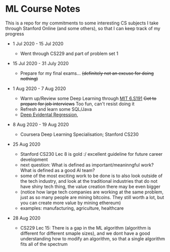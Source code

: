 # ML Course Notes

This is a repo for my commitments to some interesting CS subjects I take through Stanford Online (and some others), so that I can keep track of my progress

- 1 Jul 2020 - 15 Jul 2020 
	- Went through CS229 and part of problem set 1
- 15 Jul 2020 - 31 July 2020
	- Prepare for my final exams... ~~(definitely not an excuse for doing nothing)~~
- 1 Aug 2020 - 7 Aug 2020
	- Warm up/Review some Deep Learning through [MIT 6.S191](http://introtodeeplearning.com/)  ~~Got to prepare for job interviews~~ Too fun, can't resist doing it
 	- Refresh and learn some SQL/Java
	- [Deep Evidental Regression](https://arxiv.org/pdf/1910.02600.pdf), 
	
- 8 Aug 2020 - 19 Aug 2020
  	- Coursera Deep Learning Specialisation; Stanford CS230
	
- 25 Aug 2020
  	- Stanford CS230 Lec 8 is gold :/ excellent guideline for future career development
	- next question: What is defined as important/meaninngful work? What is defined as a good AI team?
	- some of the most exciting work to be done is to also look outside of the tech industry, and look at the traditional industries that do not have shiny tech thing,
	the value creation there may be even bigger 
	- (notice how large tech companies are working at the same problem, just as so many people are mining bitcoins. They still worth a lot, but you can create more value by mining ethereum)
	- examples: manufacturing, agriculture, healthcare 
	
- 28 Aug 2020
  	- CS229 Lec 15: There is a gap in the ML algorithm (algorithm is different for different smaple sizes), and we dont have a good understanding how to modify an algorithm, so that a single algorithm fits all of the spectrum
